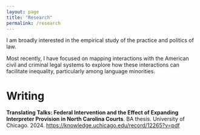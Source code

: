 ```yaml
---
layout: page
title: "Research"
permalink: /research
---
```


I am broadly interested in the empirical study of the practice and politics of law. 

 
Most recently, I have focused on mapping interactions with the American civil and criminal legal systems to explore how these interactions can facilitate inequality, particularly among language minorities.

 
# Writing
**Translating Talks: Federal Intervention and the Effect of Expanding Interpreter Provision in North Carolina Courts**. BA thesis. University of Chicago. 2024. https://knowledge.uchicago.edu/record/12265?v=pdf
